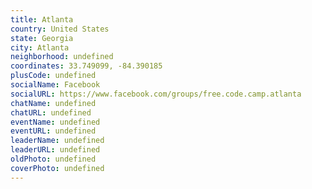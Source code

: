 ```yaml
---
title: Atlanta
country: United States
state: Georgia
city: Atlanta
neighborhood: undefined
coordinates: 33.749099, -84.390185
plusCode: undefined
socialName: Facebook
socialURL: https://www.facebook.com/groups/free.code.camp.atlanta
chatName: undefined
chatURL: undefined
eventName: undefined
eventURL: undefined
leaderName: undefined
leaderURL: undefined
oldPhoto: undefined
coverPhoto: undefined
---
```

